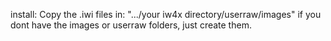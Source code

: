 install: Copy the .iwi files in: ".../your iw4x directory/userraw/images"    if you dont have the images or userraw folders, just create them.
